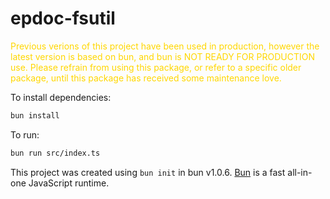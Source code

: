 # epdoc-fsutil

<span style="color:gold">Previous verions of this project have been used in production, however the latest version is based on bun, and bun is NOT READY FOR PRODUCTION use. Please refrain from using this package, or refer to a specific older package, until this package has received some maintenance love.</span>


To install dependencies:

```bash
bun install
```

To run:

```bash
bun run src/index.ts
```

This project was created using `bun init` in bun v1.0.6. [Bun](https://bun.sh) is a fast all-in-one JavaScript runtime.
